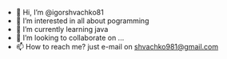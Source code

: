- 👋 Hi, I’m @igorshvachko81
- 👀 I’m interested in all about pogramming
- 🌱 I’m currently learning java
- 💞️ I’m looking to collaborate on ...
- 📫 How to reach me? just e-mail on shvachko981@gmail.com

<!---
igorshvachko81/igorshvachko81 is a ✨ special ✨ repository because its `README.md` (this file) appears on your GitHub profile.
You can click the Preview link to take a look at your changes.
--->

